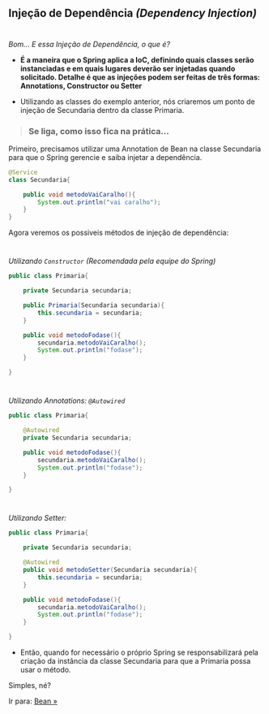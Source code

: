 ## Injeção de Dependência _(Dependency Injection)_
#
*Bom... E essa Injeção de Dependência, o que é?*

 - **É a maneira que o Spring aplica a IoC, definindo quais classes serão instanciadas e em quais lugares deverão ser injetadas quando solicitado. Detalhe é que as injeções podem ser feitas de três formas: Annotations, Constructor ou Setter**

- Utilizando as classes do exemplo anterior, nós criaremos um ponto de injeção de Secundaria dentro da classe Primaria. 


> ### **Se liga, como isso fica na prática...**

Primeiro, precisamos utilizar uma Annotation de Bean na classe Secundaria para que o Spring gerencie e saiba injetar a dependência.

```java
@Service
class Secundaria{

    public void metodoVaiCaralho(){
        System.out.println("vai caralho");
    }
}
```

Agora veremos os possiveis métodos de injeção de dependência:
#
*Utilizando ``Constructor`` (Recomendada pela equipe do Spring)*

```java
public class Primaria{

    private Secundaria secundaria;

    public Primaria(Secundaria secundaria){
        this.secundaria = secundaria;
    }

    public void metodoFodase(){
        secundaria.metodoVaiCaralho();
        System.out.println("fodase");
    }

}
```
#
*Utilizando Annotations: ``@Autowired``*

```java
public class Primaria{

    @Autowired
    private Secundaria secundaria;

    public void metodoFodase(){
        secundaria.metodoVaiCaralho();
        System.out.println("fodase");
    }

}
```
#
*Utilizando Setter:*

```java
public class Primaria{

    private Secundaria secundaria;

    @Autowired
    public void metodoSetter(Secundaria secundaria){
        this.secundaria = secundaria;
    }

    public void metodoFodase(){
        secundaria.metodoVaiCaralho();
        System.out.println("fodase");
    }

}
```
- Então, quando for necessário o próprio Spring se responsabilizará pela criação da instância da classe Secundaria para que a Primaria possa usar o método.


Simples, né?

Ir para: [Bean »](/content/EcossistemaSpring/2-Spring/Bean.md)